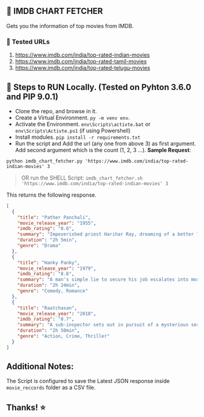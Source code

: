 ## :memo: IMDB CHART FETCHER

Gets you the information of top movies from IMDB.

### :pushpin: Tested URLs

1. https://www.imdb.com/india/top-rated-indian-movies
2. https://www.imdb.com/india/top-rated-tamil-movies
3. https://www.imdb.com/india/top-rated-telugu-movies

## :bookmark: Steps to RUN Locally. (Tested on Pyhton 3.6.0 and PIP 9.0.1)

- Clone the repo, and browse in it.
- Create a Virtual Environment. `py -m venv env`.
- Activate the Environment. `env\Scripts\activte.bat` or `env\Scripts\Activte.ps1` (if using Powershell)
- Install modules. `pip install -r requirements.txt`
- Run the script and Add the url (any one from above 3) as first argument. Add second argument which is the count (1, 2, 3 ...). **Sample Request**:

`python imdb_chart_fetcher.py 'https://www.imdb.com/india/top-rated-indian-movies' 3`

> OR run the SHELL Script:
> `imdb_chart_fetcher.sh 'https://www.imdb.com/india/top-rated-indian-movies' 3`

This returns the following response.

```json
[
  {
    "title": "Pather Panchali",
    "movie_release_year": "1955",
    "imdb_rating": "8.6",
    "summary": "Impoverished priest Harihar Ray, dreaming of a better life for himself and his family, leaves his rural Bengal village in search of work.",
    "duration": "2h 5min",
    "genre": "Drama"
  },
  {
    "title": "Hanky Panky",
    "movie_release_year": "1979",
    "imdb_rating": "8.6",
    "summary": "A man's simple lie to secure his job escalates into more complex lies when his orthodox boss gets suspicious.",
    "duration": "2h 24min",
    "genre": "Comedy, Romance"
  },
  {
    "title": "Raatchasan",
    "movie_release_year": "2018",
    "imdb_rating": "8.7",
    "summary": "A sub-inspector sets out in pursuit of a mysterious serial killer who targets teen school girls and murders them brutally.",
    "duration": "2h 50min",
    "genre": "Action, Crime, Thriller"
  }
]
```

## Additional Notes:

The Script is configured to save the Latest JSON response inside `movie_reccords` folder as a CSV file.

## Thanks! :star:
